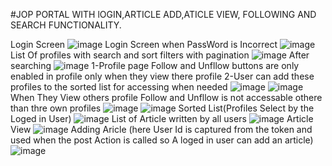#JOP PORTAL WITH lOGIN,ARTICLE ADD,ATICLE VIEW, FOLLOWING AND SEARCH FUNCTIONALITY.

Login Screen
![image](https://user-images.githubusercontent.com/59787307/177734619-dabeb3d1-fe91-40fb-bda3-d95b90bedd58.png)
Login Screen when PassWord is Incorrect
![image](https://user-images.githubusercontent.com/59787307/177734800-284637a5-76fd-4a63-823f-afc4355704fd.png)
List Of profiles with search and sort filters with pagination
![image](https://user-images.githubusercontent.com/59787307/177734939-5ff7a241-77b1-418a-906c-23db36ad82c9.png)
After searching 
![image](https://user-images.githubusercontent.com/59787307/177735317-550eaeaf-fb6b-4fa6-b5cf-8f24bd4d6c44.png)
1-Profile page Follow and Unfllow buttons are only enabled in profile only when they view there profile
2-User can add these profiles to the sorted list for accessing when needed
![image](https://user-images.githubusercontent.com/59787307/177735716-77d36816-426b-4bfb-a162-00d1d0c99b1f.png)
![image](https://user-images.githubusercontent.com/59787307/177735854-f1e6aad5-e12c-4eb6-ab8a-0a9d808bafa5.png)
When They View others profile Follow and Unfllow is not accessable othere than thre own profiles
![image](https://user-images.githubusercontent.com/59787307/177736100-dcafb4f5-c84c-4bde-9235-250818ca3c55.png)
![image](https://user-images.githubusercontent.com/59787307/177736195-0f750967-29ef-4987-bbfd-f29a8d6302f8.png)
Sorted List(Profiles Select by the Loged in User)
![image](https://user-images.githubusercontent.com/59787307/177737340-9674c18a-62a8-4054-863c-682c1d65a6ba.png)
List of Article written by all users
![image](https://user-images.githubusercontent.com/59787307/177736630-66705319-543e-4882-a8d9-84d9358bb636.png)
Article View
![image](https://user-images.githubusercontent.com/59787307/177736723-eb0e2be7-ab6d-4ca2-8001-40b8839105a3.png)
Adding Aricle (here User Id is captured from the token and used when the post Action is called so A loged in user can add an article)
![image](https://user-images.githubusercontent.com/59787307/177737091-5f61262a-969a-4feb-88a9-c15b2b46b64b.png)


